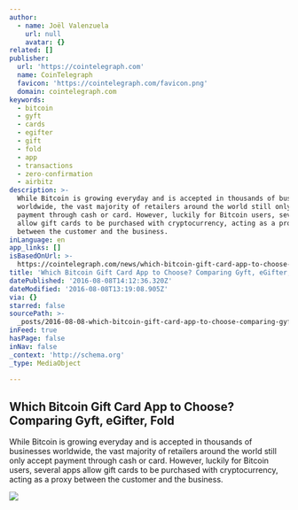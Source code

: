```yaml
---
author:
  - name: Joël Valenzuela
    url: null
    avatar: {}
related: []
publisher:
  url: 'https://cointelegraph.com'
  name: CoinTelegraph
  favicon: 'https://cointelegraph.com/favicon.png'
  domain: cointelegraph.com
keywords:
  - bitcoin
  - gyft
  - cards
  - egifter
  - gift
  - fold
  - app
  - transactions
  - zero-confirmation
  - airbitz
description: >-
  While Bitcoin is growing everyday and is accepted in thousands of businesses
  worldwide, the vast majority of retailers around the world still only accept
  payment through cash or card. However, luckily for Bitcoin users, several apps
  allow gift cards to be purchased with cryptocurrency, acting as a proxy
  between the customer and the business.
inLanguage: en
app_links: []
isBasedOnUrl: >-
  https://cointelegraph.com/news/which-bitcoin-gift-card-app-to-choose-comparing-gyft-egifter-fold
title: 'Which Bitcoin Gift Card App to Choose? Comparing Gyft, eGifter, Fold'
datePublished: '2016-08-08T14:12:36.320Z'
dateModified: '2016-08-08T13:19:08.905Z'
via: {}
starred: false
sourcePath: >-
  _posts/2016-08-08-which-bitcoin-gift-card-app-to-choose-comparing-gyft-egift.md
inFeed: true
hasPage: false
inNav: false
_context: 'http://schema.org'
_type: MediaObject

---
```

<article style=""><h1>Which Bitcoin Gift Card App to Choose? Comparing Gyft, eGifter, Fold</h1><p>While Bitcoin is growing everyday and is accepted in thousands of businesses worldwide, the vast majority of retailers around the world still only accept payment through cash or card. However, luckily for Bitcoin users, several apps allow gift cards to be purchased with cryptocurrency, acting as a proxy between the customer and the business.</p><img src="https://cointelegraph.com/images/725_Ly9jb2ludGVsZWdyYXBoLmNvbS9zdG9yYWdlL3VwbG9hZHMvdmlldy8xMDc3ZGEyZWNlYzRkYWY0MTJlNjJiOTBhY2IxNmJmYS5qcGc=.jpg" /></article>